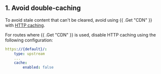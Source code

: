<!-- shortcode start {{ .Name }} -->
## 1. Avoid double-caching

To avoid stale content that can't be cleared,
avoid using {{ .Get "CDN" }} with [HTTP caching](/define-routes/cache.md).

For routes where {{ .Get "CDN" }} is used,
disable HTTP caching using the following configuration:

```yaml {configFile="routes"}
https://{default}/:
    type: upstream
    ...
    cache:
        enabled: false
```
<!-- shortcode end {{ .Name }} -->
